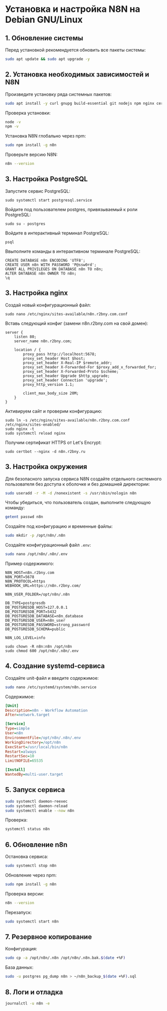 # Установка и настройка N8N на Debian GNU/Linux

## 1. Обновление системы
Перед установкой рекомендуется обновить все пакеты системы:
```bash
sudo apt update && sudo apt upgrade -y
```

## 2. Установка необходимых зависимостей и N8N
Произведите установку ряда системных пакетов:
```bash
sudo apt install -y curl gnupg build-essential git nodejs npm nginx certbot python3-certbot-nginx postgresql postgresql-contrib
```
Проверка установки:
```bash
node -v
npm -v
```
Установка N8N глобально через npm:
```bash
sudo npm install -g n8n 
```
Проверьте версию N8N:
```bash
n8n --version
```

## 3. Настройка PostgreSQL
Запуcтите сервис PostgreSQL:
```
sudo systemctl start postgresql.service
```
Войдите под пользователем postgres, привязываемый к роли PostgreSQL:
```
sudo su - postgres
```
Войдите в интерактивный терминал PostgreSQL:
```
psql
```
Ввыполните команды в интерактивном терминале PostgreSQL:
```
CREATE DATABASE n8n ENCODING 'UTF8';
CREATE USER n8n WITH PASSWORD 'P@ssw0rd';
GRANT ALL PRIVILEGES ON DATABASE n8n TO n8n;
ALTER DATABASE n8n OWNER TO n8n;
\q
```

## 3. Настройка nginx
Создай новый конфигурационный файл:
```
sudo nano /etc/nginx/sites-available/n8n.r2bny.com.conf
```
Вставь следующий конфиг (замени n8n.r2bny.com на свой домен):
```
server {
    listen 80;
    server_name n8n.r2bny.com;

    location / {
        proxy_pass http://localhost:5678;
        proxy_set_header Host $host;
        proxy_set_header X-Real-IP $remote_addr;
        proxy_set_header X-Forwarded-For $proxy_add_x_forwarded_for;
        proxy_set_header X-Forwarded-Proto $scheme;
        proxy_set_header Upgrade $http_upgrade;
        proxy_set_header Connection 'upgrade';
        proxy_http_version 1.1;

        client_max_body_size 20M;
    }
}
```
Активируем сайт и проверим конфигурацию:
```
sudo ln -s /etc/nginx/sites-available/n8n.r2bny.com.conf /etc/nginx/sites-enabled/
sudo nginx -t
sudo systemctl reload nginx
```
Получим сертификат HTTPS от Let's Encrypt:
```
sudo certbot --nginx -d n8n.r2bny.ru
```

## 3. Настройка окружения
Для безопасного запуска сервиса N8N создайте отдельного системного пользователя без доступа к оболочке и без домашней директории:
```bash
sudo useradd -r -M -d /nonexistent -s /usr/sbin/nologin n8n
```
Чтобы убедиться, что пользователь создан, выполните следующую команду:
```bash
getent passwd n8n
```
Создайте под конфигурацию и временные файлы:
```bash
sudo mkdir -p /opt/n8n/.n8n
```
Создайте конфигурационный файл `.env`:
```bash
sudo nano /opt/n8n/.n8n/.env
```
Пример содержимого:
```
N8N_HOST=n8n.r2bny.com
N8N_PORT=5678
N8N_PROTOCOL=https
WEBHOOK_URL=https://n8n.r2bny.com/

N8N_USER_FOLDER=/opt/n8n/.n8n

DB_TYPE=postgresdb
DB_POSTGRESDB_HOST=127.0.0.1
DB_POSTGRESDB_PORT=5432
DB_POSTGRESDB_DATABASE=n8n_database
DB_POSTGRESDB_USER=n8n_user
DB_POSTGRESDB_PASSWORD=strong_password
DB_POSTGRESDB_SCHEMA=public

N8N_LOG_LEVEL=info
```
```
sudo chown -R n8n:n8n /opt/n8n
sudo chmod 600 /opt/n8n/.n8n/.env
```

## 4. Создание systemd-сервиса
Создайте unit-файл и введите содержимое:
```bash
sudo nano /etc/systemd/system/n8n.service
```
Содержимое:
```ini
[Unit]
Description=n8n - Workflow Automation
After=network.target

[Service]
Type=simple
User=n8n
EnvironmentFile=/opt/n8n/.n8n/.env
WorkingDirectory=/opt/n8n
ExecStart=/usr/local/bin/n8n
Restart=always
RestartSec=10
LimitNOFILE=65535

[Install]
WantedBy=multi-user.target
```

## 5. Запуск сервиса
```bash
sudo systemctl daemon-reexec
sudo systemctl daemon-reload
sudo systemctl enable --now n8n
```
Проверка:
```bash
systemctl status n8n
```

## 6. Обновление n8n
Остановка сервиса:
```bash
sudo systemctl stop n8n
```
Обновление через npm:
```bash
sudo npm install -g n8n
```
Проверка версии:
```bash
n8n --version
```
Перезапуск:
```bash
sudo systemctl start n8n
```

## 7. Резервное копирование
Конфигурация:
```bash
sudo cp -a /opt/n8n/.n8n /opt/n8n/.n8n.bak.$(date +%F)
```
База данных:
```bash
sudo -u postgres pg_dump n8n > ~/n8n_backup_$(date +%F).sql
```

## 8. Логи и отладка
```bash
journalctl -u n8n -e
```
